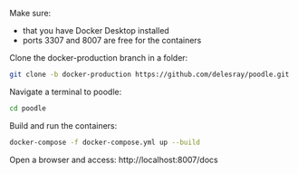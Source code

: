 Make sure:
- that you have Docker Desktop installed
- ports 3307 and 8007 are free for the containers

Clone the docker-production branch in a folder:
```bash
git clone -b docker-production https://github.com/delesray/poodle.git
```

Navigate a terminal to poodle:
```bash
cd poodle
```

Build and run the containers:
```bash
docker-compose -f docker-compose.yml up --build
```

Open a browser and access:
http://localhost:8007/docs
